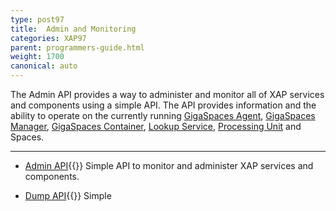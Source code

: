 ```yaml
---
type: post97
title:  Admin and Monitoring
categories: XAP97
parent: programmers-guide.html
weight: 1700
canonical: auto
---
```




The Admin API provides a way to administer and monitor all of XAP services and components using a simple API. The API provides information and the ability to operate on the currently running [GigaSpaces Agent](/product_overview/service-grid.html#gsa), [GigaSpaces Manager](/product_overview/service-grid.html#gsm), [GigaSpaces Container](/product_overview/service-grid.html#gsc), [Lookup Service](/product_overview/service-grid.html#lus), [Processing Unit](./packaging-and-deployment.html) and Spaces.


<hr/>

- [Admin API](./administration-and-monitoring-api.html){{<wbr>}}
Simple API to monitor and administer XAP services and components.

- [Dump API](./dump.html){{<wbr>}}
Simple 
